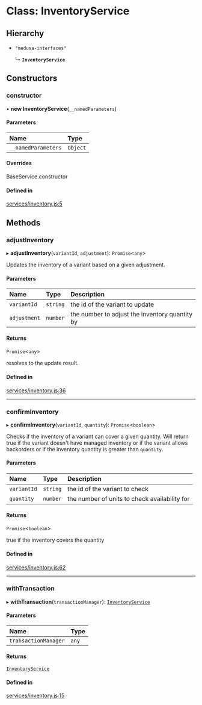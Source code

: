 # Class: InventoryService

## Hierarchy

- `"medusa-interfaces"`

  ↳ **`InventoryService`**

## Constructors

### constructor

• **new InventoryService**(`__namedParameters`)

#### Parameters

| Name                | Type     |
| :------------------ | :------- |
| `__namedParameters` | `Object` |

#### Overrides

BaseService.constructor

#### Defined in

[services/inventory.js:5](https://github.com/medusajs/medusa/blob/2d3e404f/packages/medusa/src/services/inventory.js#L5)

## Methods

### adjustInventory

▸ **adjustInventory**(`variantId`, `adjustment`): `Promise`<`any`\>

Updates the inventory of a variant based on a given adjustment.

#### Parameters

| Name         | Type     | Description                                    |
| :----------- | :------- | :--------------------------------------------- |
| `variantId`  | `string` | the id of the variant to update                |
| `adjustment` | `number` | the number to adjust the inventory quantity by |

#### Returns

`Promise`<`any`\>

resolves to the update result.

#### Defined in

[services/inventory.js:36](https://github.com/medusajs/medusa/blob/2d3e404f/packages/medusa/src/services/inventory.js#L36)

---

### confirmInventory

▸ **confirmInventory**(`variantId`, `quantity`): `Promise`<`boolean`\>

Checks if the inventory of a variant can cover a given quantity. Will
return true if the variant doesn't have managed inventory or if the variant
allows backorders or if the inventory quantity is greater than `quantity`.

#### Parameters

| Name        | Type     | Description                                   |
| :---------- | :------- | :-------------------------------------------- |
| `variantId` | `string` | the id of the variant to check                |
| `quantity`  | `number` | the number of units to check availability for |

#### Returns

`Promise`<`boolean`\>

true if the inventory covers the quantity

#### Defined in

[services/inventory.js:62](https://github.com/medusajs/medusa/blob/2d3e404f/packages/medusa/src/services/inventory.js#L62)

---

### withTransaction

▸ **withTransaction**(`transactionManager`): [`InventoryService`](InventoryService.md)

#### Parameters

| Name                 | Type  |
| :------------------- | :---- |
| `transactionManager` | `any` |

#### Returns

[`InventoryService`](InventoryService.md)

#### Defined in

[services/inventory.js:15](https://github.com/medusajs/medusa/blob/2d3e404f/packages/medusa/src/services/inventory.js#L15)
